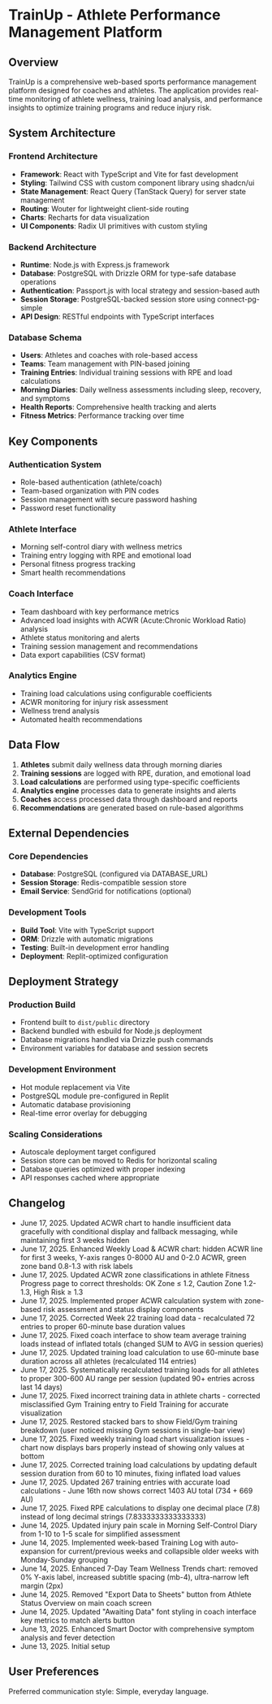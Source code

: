 # TrainUp - Athlete Performance Management Platform

## Overview

TrainUp is a comprehensive web-based sports performance management platform designed for coaches and athletes. The application provides real-time monitoring of athlete wellness, training load analysis, and performance insights to optimize training programs and reduce injury risk.

## System Architecture

### Frontend Architecture
- **Framework**: React with TypeScript and Vite for fast development
- **Styling**: Tailwind CSS with custom component library using shadcn/ui
- **State Management**: React Query (TanStack Query) for server state management
- **Routing**: Wouter for lightweight client-side routing
- **Charts**: Recharts for data visualization
- **UI Components**: Radix UI primitives with custom styling

### Backend Architecture
- **Runtime**: Node.js with Express.js framework
- **Database**: PostgreSQL with Drizzle ORM for type-safe database operations
- **Authentication**: Passport.js with local strategy and session-based auth
- **Session Storage**: PostgreSQL-backed session store using connect-pg-simple
- **API Design**: RESTful endpoints with TypeScript interfaces

### Database Schema
- **Users**: Athletes and coaches with role-based access
- **Teams**: Team management with PIN-based joining
- **Training Entries**: Individual training sessions with RPE and load calculations
- **Morning Diaries**: Daily wellness assessments including sleep, recovery, and symptoms
- **Health Reports**: Comprehensive health tracking and alerts
- **Fitness Metrics**: Performance tracking over time

## Key Components

### Authentication System
- Role-based authentication (athlete/coach)
- Team-based organization with PIN codes
- Session management with secure password hashing
- Password reset functionality

### Athlete Interface
- Morning self-control diary with wellness metrics
- Training entry logging with RPE and emotional load
- Personal fitness progress tracking
- Smart health recommendations

### Coach Interface
- Team dashboard with key performance metrics
- Advanced load insights with ACWR (Acute:Chronic Workload Ratio) analysis
- Athlete status monitoring and alerts
- Training session management and recommendations
- Data export capabilities (CSV format)

### Analytics Engine
- Training load calculations using configurable coefficients
- ACWR monitoring for injury risk assessment
- Wellness trend analysis
- Automated health recommendations

## Data Flow

1. **Athletes** submit daily wellness data through morning diaries
2. **Training sessions** are logged with RPE, duration, and emotional load
3. **Load calculations** are performed using type-specific coefficients
4. **Analytics engine** processes data to generate insights and alerts
5. **Coaches** access processed data through dashboard and reports
6. **Recommendations** are generated based on rule-based algorithms

## External Dependencies

### Core Dependencies
- **Database**: PostgreSQL (configured via DATABASE_URL)
- **Session Storage**: Redis-compatible session store
- **Email Service**: SendGrid for notifications (optional)

### Development Tools
- **Build Tool**: Vite with TypeScript support
- **ORM**: Drizzle with automatic migrations
- **Testing**: Built-in development error handling
- **Deployment**: Replit-optimized configuration

## Deployment Strategy

### Production Build
- Frontend built to `dist/public` directory
- Backend bundled with esbuild for Node.js deployment
- Database migrations handled via Drizzle push commands
- Environment variables for database and session secrets

### Development Environment
- Hot module replacement via Vite
- PostgreSQL module pre-configured in Replit
- Automatic database provisioning
- Real-time error overlay for debugging

### Scaling Considerations
- Autoscale deployment target configured
- Session store can be moved to Redis for horizontal scaling
- Database queries optimized with proper indexing
- API responses cached where appropriate

## Changelog

- June 17, 2025. Updated ACWR chart to handle insufficient data gracefully with conditional display and fallback messaging, while maintaining first 3 weeks hidden
- June 17, 2025. Enhanced Weekly Load & ACWR chart: hidden ACWR line for first 3 weeks, Y-axis ranges 0-8000 AU and 0-2.0 ACWR, green zone band 0.8-1.3 with risk labels
- June 17, 2025. Updated ACWR zone classifications in athlete Fitness Progress page to correct thresholds: OK Zone ≤ 1.2, Caution Zone 1.2-1.3, High Risk ≥ 1.3
- June 17, 2025. Implemented proper ACWR calculation system with zone-based risk assessment and status display components
- June 17, 2025. Corrected Week 22 training load data - recalculated 72 entries to proper 60-minute base duration values
- June 17, 2025. Fixed coach interface to show team average training loads instead of inflated totals (changed SUM to AVG in session queries)
- June 17, 2025. Updated training load calculation to use 60-minute base duration across all athletes (recalculated 114 entries)
- June 17, 2025. Systematically recalculated training loads for all athletes to proper 300-600 AU range per session (updated 90+ entries across last 14 days)
- June 17, 2025. Fixed incorrect training data in athlete charts - corrected misclassified Gym Training entry to Field Training for accurate visualization
- June 17, 2025. Restored stacked bars to show Field/Gym training breakdown (user noticed missing Gym sessions in single-bar view)
- June 17, 2025. Fixed weekly training load chart visualization issues - chart now displays bars properly instead of showing only values at bottom
- June 17, 2025. Corrected training load calculations by updating default session duration from 60 to 10 minutes, fixing inflated load values
- June 17, 2025. Updated 267 training entries with accurate load calculations - June 16th now shows correct 1403 AU total (734 + 669 AU)
- June 17, 2025. Fixed RPE calculations to display one decimal place (7.8) instead of long decimal strings (7.8333333333333333)
- June 14, 2025. Updated injury pain scale in Morning Self-Control Diary from 1-10 to 1-5 scale for simplified assessment
- June 14, 2025. Implemented week-based Training Log with auto-expansion for current/previous weeks and collapsible older weeks with Monday-Sunday grouping
- June 14, 2025. Enhanced 7-Day Team Wellness Trends chart: removed 0% Y-axis label, increased subtitle spacing (mb-4), ultra-narrow left margin (2px)
- June 14, 2025. Removed "Export Data to Sheets" button from Athlete Status Overview on main coach screen
- June 14, 2025. Updated "Awaiting Data" font styling in coach interface key metrics to match alerts button
- June 13, 2025. Enhanced Smart Doctor with comprehensive symptom analysis and fever detection
- June 13, 2025. Initial setup

## User Preferences

Preferred communication style: Simple, everyday language.